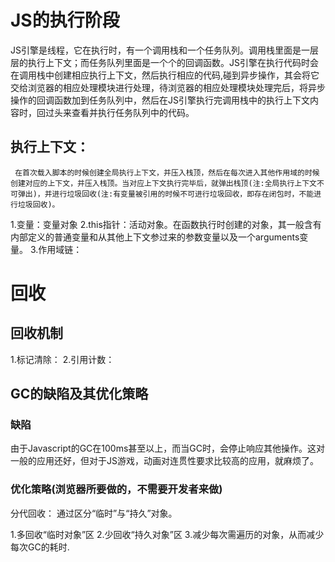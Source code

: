 # JS的执行阶段
  JS引擎是线程，它在执行时，有一个调用栈和一个任务队列。调用栈里面是一层层的执行上下文；而任务队列里面是一个个的回调函数。JS引擎在执行代码时会在调用栈中创建相应执行上下文，然后执行相应的代码,碰到异步操作，其会将它交给浏览器的相应处理模块进行处理，待浏览器的相应处理模块处理完后，将异步操作的回调函数加到任务队列中，然后在JS引擎执行完调用栈中的执行上下文内容时，回过头来查看并执行任务队列中的代码。

## 执行上下文：
     在首次载入脚本的时候创建全局执行上下文，并压入栈顶，然后在每次进入其他作用域的时候创建对应的上下文，并压入栈顶。当对应上下文执行完毕后，就弹出栈顶(注:全局执行上下文不可弹出)，并进行垃圾回收(注:有变量被引用的时候不可进行垃圾回收，即存在闭包时，不能进行垃圾回收)。

  1.变量：变量对象
  2.this指针：活动对象。在函数执行时创建的对象，其一般含有内部定义的普通变量和从其他上下文参过来的参数变量以及一个arguments变量。
  3.作用域链：
  

# 回收

## 回收机制
1.标记清除：
2.引用计数：

## GC的缺陷及其优化策略

### 缺陷
由于Javascript的GC在100ms甚至以上，而当GC时，会停止响应其他操作。这对一般的应用还好，但对于JS游戏，动画对连贯性要求比较高的应用，就麻烦了。

### 优化策略(浏览器所要做的，不需要开发者来做)

分代回收：
通过区分“临时”与“持久”对象。

1.多回收“临时对象”区
2.少回收“持久对象”区
3.减少每次需遍历的对象，从而减少每次GC的耗时.
